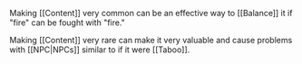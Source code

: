Making [[Content]] very common can be an effective way to [[Balance]] it if "fire" can be fought with "fire."

Making [[Content]] very rare can make it very valuable and cause problems with [[NPC|NPCs]] similar to if it were [[Taboo]].